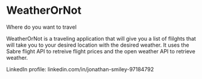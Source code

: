 # WeatherOrNot
Where do you want to travel

WeatherOrNot is a traveling application that will give you a list of flilghts that will take you to your desired location with the desired weather. It uses the Sabre flight API to retreive flight prices and the open weather API to retrieve weather.

LinkedIn profile: linkedin.com/in/jonathan-smiley-97184792
